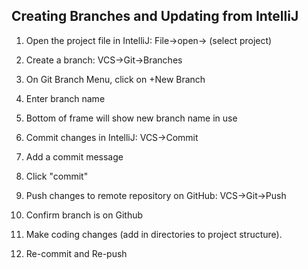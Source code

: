
## Creating Branches and Updating from IntelliJ

1.  Open the project file in IntelliJ:  File->open-> (select project)
   
2.  Create a branch:  VCS->Git->Branches

3.  On Git Branch Menu, click on +New Branch

4.  Enter branch name

5.  Bottom of frame will show new branch name in use

7.  Commit changes in IntelliJ: VCS->Commit

8.  Add a commit message

9.  Click "commit"

10.  Push changes to remote repository on GitHub: VCS->Git->Push

11.  Confirm branch is on Github

11.  Make coding changes (add in directories to project structure).

13.  Re-commit and Re-push




   






